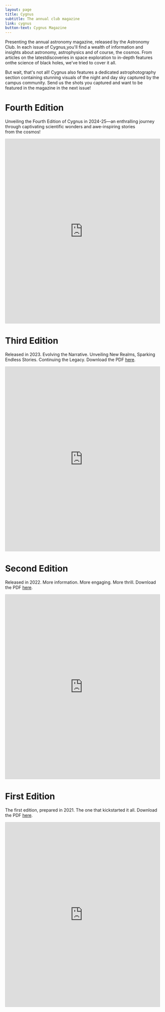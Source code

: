 ```yaml
---
layout: page
title: Cygnus
subtitle: The annual club magazine
link: cygnus
button-text: Cygnus Magazine
---
```


Presenting the annual astronomy magazine, released by the Astronomy Club. In each issue of Cygnus,you'll find a wealth of information and insights about astronomy, astrophysics and of course, the cosmos. From articles on the latestdiscoveries in space exploration to in-depth features onthe science of black holes, we've tried to cover it all.

But wait, that's not all! Cygnus also features a dedicated astrophotography section containing stunning visuals of the night and day sky captured by the campus community. Send us the shots you captured and want to be featured in the magazine in the next issue!

# Fourth Edition

Unveiling the Fourth Edition of Cygnus in 2024-25—an enthralling journey through captivating scientific wonders and awe-inspiring stories from the cosmos!

<iframe allowfullscreen="allowfullscreen" scrolling="no" class="fp-iframe" src="https://heyzine.com/flip-book/28af86f126.html" style="border: 1px solid lightgray; width: 100%; height: 600px;"></iframe>

# Third Edition

Released in 2023. Evolving the Narrative. Unveiling New Realms, Sparking Endless Stories. Continuing the Legacy.
Download the PDF <a href="/assets/docs/magazine/Cygnus-2023.pdf" target="_blank">here</a>.

<iframe allowfullscreen="allowfullscreen" scrolling="no" class="fp-iframe" style="border: 1px solid lightgray; width: 100%; height: 600px;" src="https://heyzine.com/flip-book/1b88b7a552.html"></iframe>

# Second Edition

Released in 2022. More information. More engaging. More thrill.
Download the PDF <a href="/assets/docs/magazine/Cygnus-2022.pdf" target="_blank">here</a>.

<iframe allowfullscreen="allowfullscreen" scrolling="no" class="fp-iframe" style="border: 1px solid lightgray; width: 100%; height: 600px;" src="https://heyzine.com/flip-book/c8325a70c5.html"></iframe>

# First Edition

The first edition, prepared in 2021. The one that kickstarted it all. Download the PDF <a href="/assets/docs/magazine/Cygnus-2021.pdf" target="_blank">here</a>.

<iframe allowfullscreen="allowfullscreen" scrolling="no" class="fp-iframe" style="border: 1px solid lightgray; width: 100%; height: 600px;" src="https://heyzine.com/flip-book/99a5d96ef8.html"></iframe>
